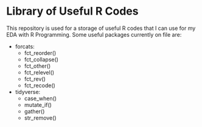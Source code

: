 # Library of Useful R Codes
This repository is used for a storage of useful R codes that I can use for my EDA with R Programming.
Some useful packages currently on file are:
- forcats:
  - fct_reorder()
  - fct_collapse()
  - fct_other()
  - fct_relevel()
  - fct_rev()
  - fct_recode()
- tidyverse:
  - case_when()
  - mutate_if()
  - gather()
  - str_remove()
